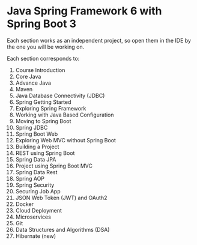 # Java Spring Framework 6 with Spring Boot 3


Each section works as an independent project, so open them in the IDE by the one you will be working on.

Each section corresponds to:

1. Course Introduction
2. Core Java
3. Advance Java
4. Maven
5. Java Database Connectivity (JDBC)
6. Spring Getting Started
7. Exploring Spring Framework
8. Working with Java Based Configuration
9. Moving to Spring Boot
10. Spring JDBC
11. Spring Boot Web
12. Exploring Web MVC without Spring Boot
13. Building a Project
14. REST using Spring Boot
15. Spring Data JPA
16. Project using Spring Boot MVC
17. Spring Data Rest
18. Spring AOP
19. Spring Security
20. Securing Job App
21. JSON Web Token (JWT) and OAuth2
22. Docker
23. Cloud Deployment
24. Microservices
25. Git
26. Data Structures and Algorithms (DSA)
27. Hibernate (new)